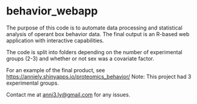 # behavior_webapp
The purpose of this code is to automate data processing and statistical analysis of operant box behavior data. The final output is an R-based web application with interactive capabilities. 

The code is split into folders depending on the number of experimental groups (2-3) and whether or not sex was a covariate factor. 

For an example of the final product, see https://anniely.shinyapps.io/proteomics_behavior/
Note: This project had 3 experimental groups.

Contact me at anni3.ly@gmail.com for any issues.
